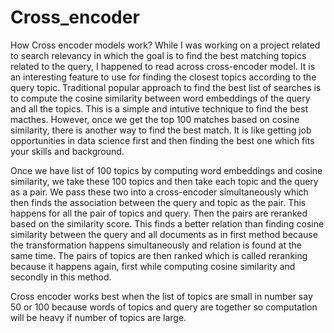 # Cross_encoder
How Cross encoder models work?
While I was working on a project related to search relevancy in which the goal is to find the best matching topics related to the query, I happened to read across cross-encoder model.  It is an interesting feature to use for finding the closest topics according to the query topic. Traditional popular approach to find the best list of searches is to compute the cosine similarity between word embeddings of the query and all the topics. This is a simple and intutive technique to find the best macthes. However, once we get the top 100 matches based on cosine similarity, there is another way to find the best match. It is like getting job opportunities in data science first and then finding the best one which fits your skills and background.

Once we have list of 100 topics by computing word embeddings and cosine similarity, we take these 100 topics and then take each topic and the query as a pair. We pass these two into a cross-encoder simultaneously which then finds the association between the query and topic as the pair. This happens for all the pair of topics and query. Then the pairs are reranked based on the similarity score. This finds a better relation than finding cosine similarity between the query and all documents as in first method because the transformation happens simultaneously and relation is found at the same time. The pairs of topics are then ranked which is called reranking because it happens again, first while computing cosine similarity and secondly in this method. 

Cross encoder works best when the list of topics are small in number say 50 or 100 because words of topics and query are together so computation will be heavy if number of topics are large. 
